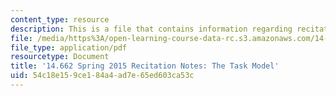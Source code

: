 ```yaml
---
content_type: resource
description: This is a file that contains information regarding recitation 3.
file: /media/https%3A/open-learning-course-data-rc.s3.amazonaws.com/14-662-labor-economics-ii-spring-2015/54c18e159ce184a4ad7e65ed603ca53c_MIT14_662S15_Recitation3.pdf
file_type: application/pdf
resourcetype: Document
title: '14.662 Spring 2015 Recitation Notes: The Task Model'
uid: 54c18e15-9ce1-84a4-ad7e-65ed603ca53c
---
```

